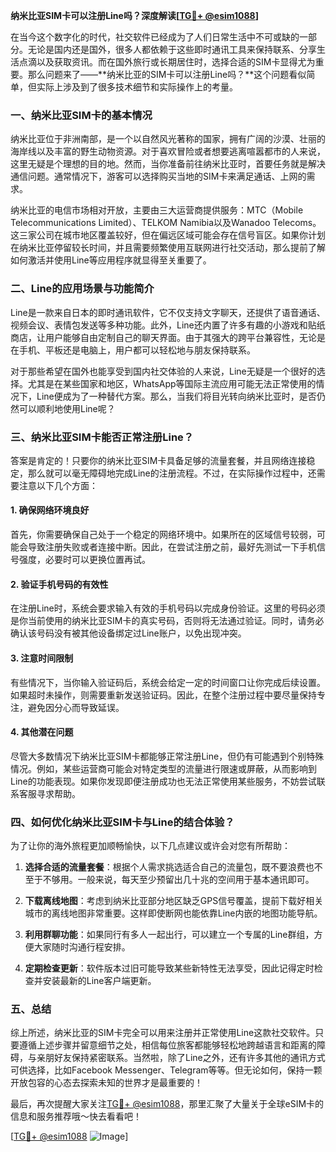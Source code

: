 **纳米比亚SIM卡可以注册Line吗？深度解读[[TG💪+ @esim1088](https://t.me/s/esim1088)]**

在当今这个数字化的时代，社交软件已经成为了人们日常生活中不可或缺的一部分。无论是国内还是国外，很多人都依赖于这些即时通讯工具来保持联系、分享生活点滴以及获取资讯。而在国外旅行或长期居住时，选择合适的SIM卡显得尤为重要。那么问题来了——**纳米比亚的SIM卡可以注册Line吗？**这个问题看似简单，但实际上涉及到了很多技术细节和实际操作上的考量。

### 一、纳米比亚SIM卡的基本情况

纳米比亚位于非洲南部，是一个以自然风光著称的国家，拥有广阔的沙漠、壮丽的海岸线以及丰富的野生动物资源。对于喜欢冒险或者想要逃离喧嚣都市的人来说，这里无疑是个理想的目的地。然而，当你准备前往纳米比亚时，首要任务就是解决通信问题。通常情况下，游客可以选择购买当地的SIM卡来满足通话、上网的需求。

纳米比亚的电信市场相对开放，主要由三大运营商提供服务：MTC（Mobile Telecommunications Limited）、TELKOM Namibia以及Wanadoo Telecoms。这三家公司在城市地区覆盖较好，但在偏远区域可能会存在信号盲区。如果你计划在纳米比亚停留较长时间，并且需要频繁使用互联网进行社交活动，那么提前了解如何激活并使用Line等应用程序就显得至关重要了。

### 二、Line的应用场景与功能简介

Line是一款来自日本的即时通讯软件，它不仅支持文字聊天，还提供了语音通话、视频会议、表情包发送等多种功能。此外，Line还内置了许多有趣的小游戏和贴纸商店，让用户能够自由定制自己的聊天界面。由于其强大的跨平台兼容性，无论是在手机、平板还是电脑上，用户都可以轻松地与朋友保持联系。

对于那些希望在国外也能享受到国内社交体验的人来说，Line无疑是一个很好的选择。尤其是在某些国家和地区，WhatsApp等国际主流应用可能无法正常使用的情况下，Line便成为了一种替代方案。那么，当我们将目光转向纳米比亚时，是否仍然可以顺利地使用Line呢？

### 三、纳米比亚SIM卡能否正常注册Line？

答案是肯定的！只要你的纳米比亚SIM卡具备足够的流量套餐，并且网络连接稳定，那么就可以毫无障碍地完成Line的注册流程。不过，在实际操作过程中，还需要注意以下几个方面：

#### 1. 确保网络环境良好
首先，你需要确保自己处于一个稳定的网络环境中。如果所在的区域信号较弱，可能会导致注册失败或者连接中断。因此，在尝试注册之前，最好先测试一下手机信号强度，必要时可以更换位置再试。

#### 2. 验证手机号码的有效性
在注册Line时，系统会要求输入有效的手机号码以完成身份验证。这里的号码必须是你当前使用的纳米比亚SIM卡的真实号码，否则将无法通过验证。同时，请务必确认该号码没有被其他设备绑定过Line账户，以免出现冲突。

#### 3. 注意时间限制
有些情况下，当你输入验证码后，系统会给定一定的时间窗口让你完成后续设置。如果超时未操作，则需要重新发送验证码。因此，在整个注册过程中要尽量保持专注，避免因分心而导致延误。

#### 4. 其他潜在问题
尽管大多数情况下纳米比亚SIM卡都能够正常注册Line，但仍有可能遇到个别特殊情况。例如，某些运营商可能会对特定类型的流量进行限速或屏蔽，从而影响到Line的功能表现。如果你发现即便注册成功也无法正常使用某些服务，不妨尝试联系客服寻求帮助。

### 四、如何优化纳米比亚SIM卡与Line的结合体验？

为了让你的海外旅程更加顺畅愉快，以下几点建议或许会对您有所帮助：

1. **选择合适的流量套餐**：根据个人需求挑选适合自己的流量包，既不要浪费也不至于不够用。一般来说，每天至少预留出几十兆的空间用于基本通讯即可。
   
2. **下载离线地图**：考虑到纳米比亚部分地区缺乏GPS信号覆盖，提前下载好相关城市的离线地图非常重要。这样即使断网也能依靠Line内嵌的地图功能导航。

3. **利用群聊功能**：如果同行有多人一起出行，可以建立一个专属的Line群组，方便大家随时沟通行程安排。

4. **定期检查更新**：软件版本过旧可能导致某些新特性无法享受，因此记得定时检查并安装最新的Line客户端更新。

### 五、总结

综上所述，纳米比亚的SIM卡完全可以用来注册并正常使用Line这款社交软件。只要遵循上述步骤并留意细节之处，相信每位旅客都能够轻松地跨越语言和距离的障碍，与亲朋好友保持紧密联系。当然啦，除了Line之外，还有许多其他的通讯方式可供选择，比如Facebook Messenger、Telegram等等。但无论如何，保持一颗开放包容的心态去探索未知的世界才是最重要的！

最后，再次提醒大家关注[TG💪+ @esim1088](https://t.me/s/esim1088)，那里汇聚了大量关于全球eSIM卡的信息和服务推荐哦～快去看看吧！

[[TG💪+ @esim1088](https://t.me/s/esim1088) ![Image](https://i.postimg.cc/4NQfJmqS/Snipaste-2025-05-13-00-14-12.png)]